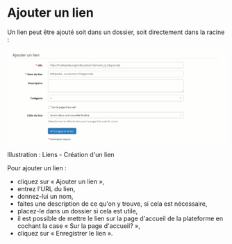 # Ajouter un lien

Un lien peut être ajouté soit dans un dossier, soit directement dans la racine :

![](../../.gitbook/assets/image199%20%281%29.png)

Illustration : Liens - Création d'un lien

Pour ajouter un lien :

* cliquez sur « Ajouter un lien »,
* entrez l'URL du lien,
* donnez-lui un nom,
* faites une description de ce qu'on y trouve, si cela est nécessaire,
* placez-le dans un dossier si cela est utile,
* il est possible de mettre le lien sur la page d'accueil de la plateforme en cochant la case « Sur la page d'accueil? »,
* cliquez sur « Enregistrer le lien ».

